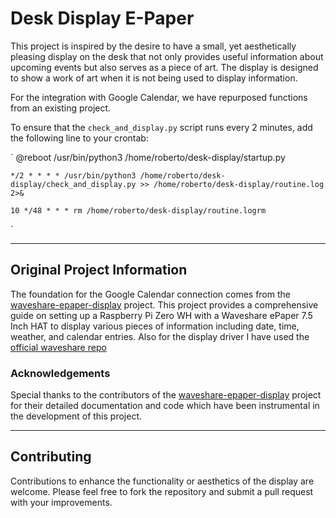 # Desk Display E-Paper 

This project is inspired by the desire to have a small, yet aesthetically pleasing display on the desk that not only provides useful information about upcoming events but also serves as a piece of art. The display is designed to show a work of art when it is not being used to display information.

For the integration with Google Calendar, we have repurposed functions from an existing project. 

To ensure that the `check_and_display.py` script runs every 2 minutes, add the following line to your crontab:

`
    @reboot /usr/bin/python3 /home/roberto/desk-display/startup.py
    
    */2 * * * * /usr/bin/python3 /home/roberto/desk-display/check_and_display.py >> /home/roberto/desk-display/routine.log 2>&
    
    10 */48 * * * rm /home/roberto/desk-display/routine.logrm 
`

---

## Original Project Information

The foundation for the Google Calendar connection comes from the [waveshare-epaper-display](https://github.com/mendhak/waveshare-epaper-display) project. This project provides a comprehensive guide on setting up a Raspberry Pi Zero WH with a Waveshare ePaper 7.5 Inch HAT to display various pieces of information including date, time, weather, and calendar entries. Also for the display driver I have used the [official waveshare repo](https://github.com/waveshareteam/e-Paper/tree/af4d8b49ccef5f8f5fb88e9a836b86bd3f0bbfe3)

### Acknowledgements

Special thanks to the contributors of the [waveshare-epaper-display](https://github.com/mendhak/waveshare-epaper-display) project for their detailed documentation and code which have been instrumental in the development of this project.

---

## Contributing

Contributions to enhance the functionality or aesthetics of the display are welcome. Please feel free to fork the repository and submit a pull request with your improvements.
